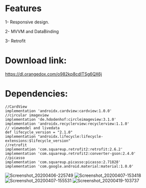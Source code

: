 # Features
1- Responsive design.

2- MVVM and DataBinding

3- Retrofit

# Download link:
https://dl.orangedox.com/o982kp8cdITSg6QX6j
# Dependencies:
```
//CardView 
implementation 'androidx.cardview:cardview:1.0.0'
//circular imageview
implementation 'de.hdodenhof:circleimageview:3.1.0'
implementation 'androidx.recyclerview:recyclerview:1.1.0'
// viewmodel and livedata
def lifecycle_version = "2.1.0"
implementation "androidx.lifecycle:lifecycle-extensions:$lifecycle_version"
//retrofit 
implementation 'com.squareup.retrofit2:retrofit:2.6.2' 
implementation 'com.squareup.retrofit2:converter-gson:2.4.0'
//picasso 
implementation 'com.squareup.picasso:picasso:2.71828'
implementation 'com.google.android.material:material:1.0.0'
```
![Screenshot_20200406-225749](https://user-images.githubusercontent.com/38887148/81241834-bd1c2600-900b-11ea-8f00-9031fd86e7f9.jpg)
![Screenshot_20200407-153418](https://user-images.githubusercontent.com/38887148/81241843-c0afad00-900b-11ea-93ba-266b2fd9ed4c.jpg)
![Screenshot_20200407-155531](https://user-images.githubusercontent.com/38887148/81241846-c1e0da00-900b-11ea-96d2-f5ff3e630ad6.jpg)
![Screenshot_20200419-103737](https://user-images.githubusercontent.com/38887148/81241847-c3120700-900b-11ea-866b-f4d8ee520af6.jpg)


